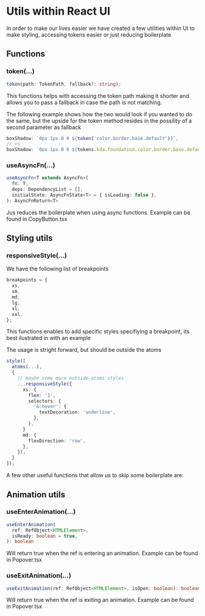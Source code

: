 # Utils within React UI

In order to make our lives easier we have created a few utilities within UI to
make styling, accessing tokens easier or just reducing boilerplate

## Functions

### token(...)

```ts
token(path: TokenPath, fallback?: string);
```

This functions helps with accessing the token path making it shorter and allows
you to pass a fallback in case the path is not matching.

The following example shows how the two would look if you wanted to do the same,
but the upside for the token method resides in the possility of a second
parameter as fallback

```ts
boxShadow: `0px 1px 0 0 ${token('color.border.base.default')}`,
// vs
boxShadow: `0px 1px 0 0 ${tokens.kda.foundation.color.border.base.default}`,
```

### useAsyncFn(...)

```ts
useAsyncFn<T extends AsyncFn>(
  fn: T,
  deps: DependencyList = [],
  initialState: AsyncFnState<T> = { isLoading: false },
): AsyncFnReturn<T>
```

Jus reduces the boilerplate when using async functions. Example can be found in
CopyButton.tsx

## Styling utils

### responsiveStyle(...)

We have the following list of breakpoints

```ts
breakpoints = {
  xs,
  sm,
  md,
  lg,
  xl,
  xxl,
};
```

This functions enables to add specific styles specifiying a breakpoint, its best
ilustrated in with an example

The usage is stright forward, but should be outside the atoms

```ts
style([
  atoms(...),
  {
    // maybe some more outside-atoms styles
    ...responsiveStyle({
      xs: {
        flex: '1',
        selectors: {
          '&:hover': {
            textDecoration: 'underline',
          },
        },
      }
      md: {
        flexDirection: 'row',
      },
    }),
  }
]);
```

A few other useful functions that allow us to skip some boilerplate are:

## Animation utils

### useEnterAnimation(...)

```ts
useEnterAnimation(
  ref: RefObject<HTMLElement>,
  isReady: boolean = true,
): boolean
```

Will return true when the ref is entering an animation. Example can be found in
Popover.tsx

### useExitAnimation(...)

```ts
useExitAnimation(ref: RefObject<HTMLElement>, isOpen: boolean): boolean
```

Will return true when the ref is exiting an animation. Example can be found in
Popover.tsx
